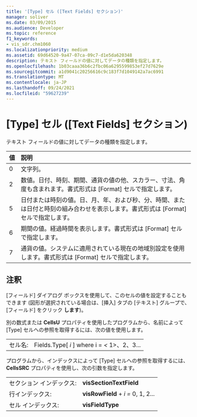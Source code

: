 ```yaml
---
title: '[Type] セル ([Text Fields] セクション)'
manager: soliver
ms.date: 03/09/2015
ms.audience: Developer
ms.topic: reference
f1_keywords:
- vis_sdr.chm1060
ms.localizationpriority: medium
ms.assetid: 69d64520-9a47-07ca-09c7-d1e5da620348
description: テキスト フィールドの値に対してデータの種類を指定します。
ms.openlocfilehash: 1b03caaa36b6c2fbc06a6295599853ef27d7629e
ms.sourcegitcommit: a1d9041c20256616c9c183f7d1049142a7ac6991
ms.translationtype: MT
ms.contentlocale: ja-JP
ms.lasthandoff: 09/24/2021
ms.locfileid: "59627239"
---
```

# <a name="type-cell-text-fields-section"></a>[Type] セル ([Text Fields] セクション)

テキスト フィールドの値に対してデータの種類を指定します。
  
|**値**|**説明**|
|:-----|:-----|
|0  <br/> |文字列。  <br/> |
|2  <br/> |数値。日付、時刻、期間、通貨の値の他、スカラー、寸法、角度も含まれます。書式形式は [Format] セルで指定します。  <br/> |
|5  <br/> |日付または時刻の値。日、月、年、および秒、分、時間、または日付と時刻の組み合わせを表示します。書式形式は [Format] セルで指定します。  <br/> |
|6   <br/> |期間の値。経過時間を表示します。書式形式は [Format] セルで指定します。  <br/> |
|7   <br/> |通貨の値。システムに適用されている現在の地域別設定を使用します。書式形式は [Format] セルで指定します。  <br/> |
   
## <a name="remarks"></a>注釈

[フィールド] ダイアログ ボックスを使用して、このセルの値を設定することもできます (図形が選択されている場合は、[挿入] タブの [テキスト] グループで、[フィールド] をクリック **します**)。  
  
別の数式または **CellsU** プロパティを使用したプログラムから、名前によって [Type] セルへの参照を取得するには、次の値を使用します。 
  
|||
|:-----|:-----|
|セル名:  <br/> |Fields.Type[ *i*  ] where i =  *<*  1>、2、3...  <br/> |
   
プログラムから、インデックスによって [Type] セルへの参照を取得するには、**CellsSRC** プロパティを使用し、次の引数を指定します。 
  
|||
|:-----|:-----|
|セクション インデックス:  <br/> |**visSectionTextField** <br/> |
|行インデックス:  <br/> |**visRowField**  +  *i* *=* 0, 1, 2...  <br/> |
|セル インデックス:  <br/> |**visFieldType** <br/> |
   

